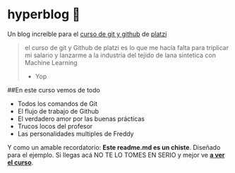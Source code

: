 # hyperblog 💚
Un blog increíble para el [curso de git y github](http://platzi.com/clases/git-github/ "curso de git y github") de [platzi](http://platzi.com "platzi")
> el curso de git y Github de platzi es lo que me hacía falta para triplicar mi salario y lanzarme a la industria del tejido de lana sintetica con Machine Learning
>- Yop

##En este curso vemos de todo
* Todos los comandos de Git
* El flujo de trabajo de Github
* El verdadero amor por las buenas prácticas
* Trucos locos del profesor
* Las personalidades multiples de Freddy

Y como un amable recordatorio: **Este readme.md es un chiste**. Diseñado para el ejemplo. Si llegas acá NO TE LO TOMES EN SERIO y mejor ve [**a ver el curso**](https://platzi.com/clases/git-github/ "a ver el curso").